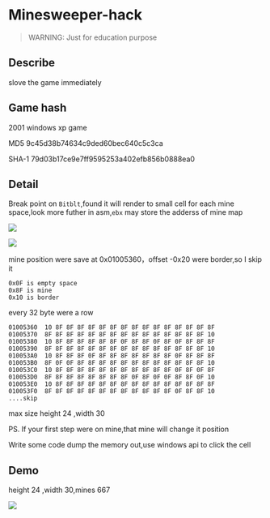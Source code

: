# Minesweeper-hack

> WARNING: Just for education purpose

## Describe

slove the game immediately

## Game hash

2001 windows xp game

MD5 9c45d38b74634c9ded60bec640c5c3ca

SHA-1 79d03b17ce9e7ff9595253a402efb856b0888ea0

## Detail
Break point on `Bitblt`,found it will render to small cell for each mine space,look more futher in asm,`ebx` may store the adderss of mine map

![](https://raw.githubusercontent.com/0xdeciverAngel/Minesweeper-hack/main/bitblt.png)

![](https://raw.githubusercontent.com/0xdeciverAngel/Minesweeper-hack/main/position.jpg)



mine position were save at 0x01005360，offset -0x20 were border,so I skip it

```
0x0F is empty space
0x8F is mine
0x10 is border
```

every 32 byte were a row

```
01005360  10 8F 8F 8F 8F 8F 8F 8F 8F 8F 8F 8F 8F 8F 8F 8F 
01005370  8F 8F 8F 8F 8F 8F 8F 8F 8F 8F 8F 8F 8F 8F 8F 10 
01005380  10 8F 8F 8F 8F 8F 8F 0F 8F 8F 0F 8F 0F 8F 8F 8F 
01005390  8F 8F 8F 8F 8F 8F 8F 8F 8F 8F 8F 8F 8F 8F 8F 10 
010053A0  10 8F 8F 8F 0F 8F 8F 8F 8F 8F 8F 8F 0F 8F 8F 8F 
010053B0  8F 0F 0F 8F 8F 8F 8F 8F 8F 8F 8F 8F 8F 8F 8F 10 
010053C0  10 8F 8F 8F 8F 8F 8F 8F 8F 8F 8F 8F 0F 8F 0F 8F 
010053D0  8F 8F 8F 8F 8F 8F 8F 8F 0F 8F 0F 0F 8F 8F 0F 10 
010053E0  10 8F 8F 8F 8F 8F 8F 8F 8F 8F 8F 8F 8F 8F 8F 8F 
010053F0  8F 8F 8F 8F 8F 8F 8F 8F 8F 8F 8F 8F 0F 8F 8F 10 
....skip
```

max size height 24 ,width 30


PS. If your first step were on mine,that mine will change it position

Write some code dump the memory out,use windows api to click the cell




## Demo

height 24 ,width 30,mines 667


![](https://raw.githubusercontent.com/0xdeciverAngel/Minesweeper-hack/main/demo.png)



